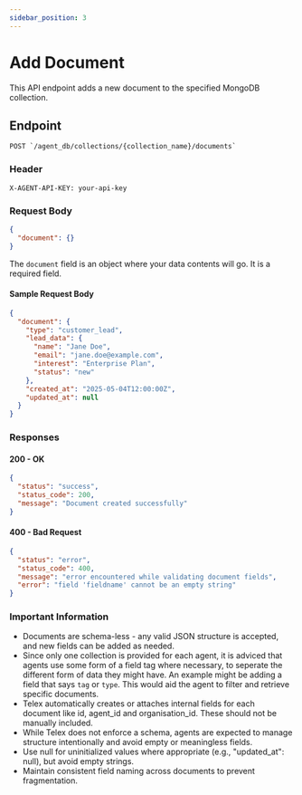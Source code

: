 ```yaml
---
sidebar_position: 3
---
```


# Add Document

This API endpoint adds a new document to the specified MongoDB collection.


## Endpoint

```http
POST `/agent_db/collections/{collection_name}/documents`
```

### Header
```http
X-AGENT-API-KEY: your-api-key
```

### Request Body 

```json
{
  "document": {}
}
```
  The `document` field is an object where your data contents will go. It is a required field.

#### Sample Request Body

```json
{
  "document": {
    "type": "customer_lead",
    "lead_data": {
      "name": "Jane Doe",
      "email": "jane.doe@example.com",
      "interest": "Enterprise Plan",
      "status": "new"
    },
    "created_at": "2025-05-04T12:00:00Z",
    "updated_at": null
  }
}
```
### Responses

#### 200 - OK  

```json
{
  "status": "success",
  "status_code": 200,
  "message": "Document created successfully"
}
```
#### 400 - Bad Request 
```json
{
  "status": "error",
  "status_code": 400,
  "message": "error encountered while validating document fields",
  "error": "field 'fieldname' cannot be an empty string"
}
```
### Important Information

- Documents are schema-less - any valid JSON structure is accepted, and new fields can be added as needed.
- Since only one collection is provided for each agent, it is adviced that agents use some form of a field tag where necessary, to seperate the different form of data they might have. An example might be adding a field that says `tag` or `type`. This would aid the agent to filter and retrieve specific documents.
- Telex automatically creates or attaches internal fields for each document like id, agent_id and organisation_id. These should not be manually included.
- While Telex does not enforce a schema, agents are expected to manage structure intentionally and avoid empty or meaningless fields.
- Use null for uninitialized values where appropriate (e.g., "updated_at": null), but avoid empty strings.
- Maintain consistent field naming across documents to prevent fragmentation.
